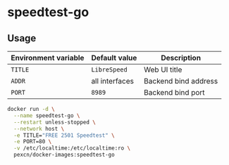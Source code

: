 # speedtest-go

## Usage

Environment variable | Default value | Description
---------------------|---------------|------------
`TITLE` | `LibreSpeed` | Web UI title
`ADDR` | all interfaces | Backend bind address
`PORT` | `8989` | Backend bind port

```bash
docker run -d \
  --name speedtest-go \
  --restart unless-stopped \
  --network host \
  -e TITLE="FREE 2501 Speedtest" \
  -e PORT=80 \
  -v /etc/localtime:/etc/localtime:ro \
  pexcn/docker-images:speedtest-go
```

